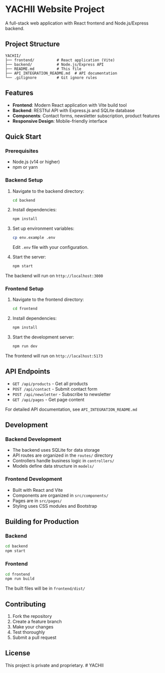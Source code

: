 # YACHII Website Project

A full-stack web application with React frontend and Node.js/Express backend.

## Project Structure

```
YACHII/
├── frontend/          # React application (Vite)
├── backend/           # Node.js/Express API
├── README.md          # This file
├── API_INTEGRATION_README.md  # API documentation
└── .gitignore         # Git ignore rules
```

## Features

- **Frontend**: Modern React application with Vite build tool
- **Backend**: RESTful API with Express.js and SQLite database
- **Components**: Contact forms, newsletter subscription, product features
- **Responsive Design**: Mobile-friendly interface

## Quick Start

### Prerequisites

- Node.js (v14 or higher)
- npm or yarn

### Backend Setup

1. Navigate to the backend directory:
   ```bash
   cd backend
   ```

2. Install dependencies:
   ```bash
   npm install
   ```

3. Set up environment variables:
   ```bash
   cp env.example .env
   ```
   Edit `.env` file with your configuration.

4. Start the server:
   ```bash
   npm start
   ```

The backend will run on `http://localhost:3000`

### Frontend Setup

1. Navigate to the frontend directory:
   ```bash
   cd frontend
   ```

2. Install dependencies:
   ```bash
   npm install
   ```

3. Start the development server:
   ```bash
   npm run dev
   ```

The frontend will run on `http://localhost:5173`

## API Endpoints

- `GET /api/products` - Get all products
- `POST /api/contact` - Submit contact form
- `POST /api/newsletter` - Subscribe to newsletter
- `GET /api/pages` - Get page content

For detailed API documentation, see `API_INTEGRATION_README.md`

## Development

### Backend Development
- The backend uses SQLite for data storage
- API routes are organized in the `routes/` directory
- Controllers handle business logic in `controllers/`
- Models define data structure in `models/`

### Frontend Development
- Built with React and Vite
- Components are organized in `src/components/`
- Pages are in `src/pages/`
- Styling uses CSS modules and Bootstrap

## Building for Production

### Backend
```bash
cd backend
npm start
```

### Frontend
```bash
cd frontend
npm run build
```

The built files will be in `frontend/dist/`

## Contributing

1. Fork the repository
2. Create a feature branch
3. Make your changes
4. Test thoroughly
5. Submit a pull request

## License

This project is private and proprietary.
#   Y A C H I I  
 